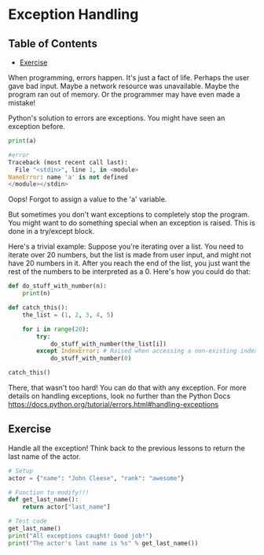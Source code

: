 # Exception Handling

## Table of Contents

<!-- START doctoc generated TOC please keep comment here to allow auto update -->
<!-- DON'T EDIT THIS SECTION, INSTEAD RE-RUN doctoc TO UPDATE -->

- [Exercise](#exercise)

<!-- END doctoc generated TOC please keep comment here to allow auto update -->

When programming, errors happen. It's just a fact of life.
Perhaps the user gave bad input. Maybe a network resource was unavailable.
Maybe the program ran out of memory. Or the programmer may have even made a mistake!

Python's solution to errors are exceptions. You might have seen an exception before.

```python
print(a)

#error
Traceback (most recent call last):
  File "<stdin>", line 1, in <module>
NameError: name 'a' is not defined
</module></stdin>
```

Oops! Forgot to assign a value to the 'a' variable.

But sometimes you don't want exceptions to completely stop the program.
You might want to do something special when an exception is raised.
This is done in a try/except block.

Here's a trivial example: Suppose you're iterating over a list.
You need to iterate over 20 numbers, but the list is made from user input,
and might not have 20 numbers in it.
After you reach the end of the list,
you just want the rest of the numbers to be interpreted as a 0.
Here's how you could do that:

```python
def do_stuff_with_number(n):
    print(n)

def catch_this():
    the_list = (1, 2, 3, 4, 5)

    for i in range(20):
        try:
            do_stuff_with_number(the_list[i])
        except IndexError: # Raised when accessing a non-existing index of a list
            do_stuff_with_number(0)

catch_this()
```

There, that wasn't too hard! You can do that with any exception.
For more details on handling exceptions, look no further than the Python Docs
<https://docs.python.org/tutorial/errors.html#handling-exceptions>

## Exercise

Handle all the exception!
Think back to the previous lessons to return the last name of the actor.

```python
# Setup
actor = {"name": "John Cleese", "rank": "awesome"}

# Function to modify!!!
def get_last_name():
    return actor["last_name"]

# Test code
get_last_name()
print("All exceptions caught! Good job!")
print("The actor's last name is %s" % get_last_name())
```
